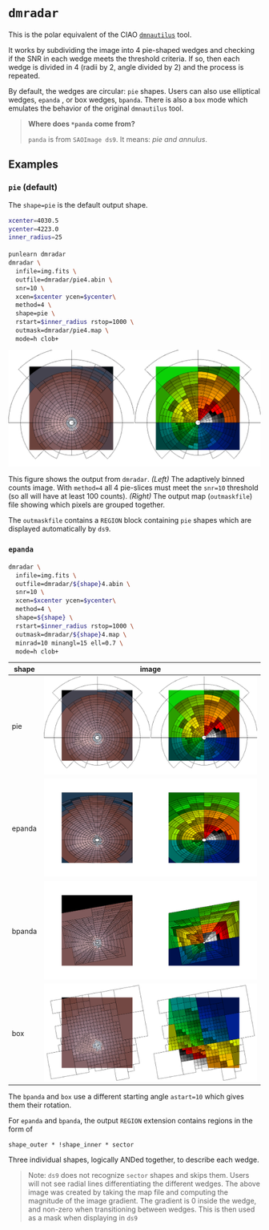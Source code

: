 # `dmradar`

This is the polar equivalent of the CIAO 
[`dmnautilus`](https://cxc.cfa.harvard.edu/ciao/ahelp/dmnautilus.html) 
tool.

It works by subdividing the image into 4 pie-shaped wedges and checking
if the SNR in each wedge meets the threshold criteria.  If so, then each wedge
is divided in 4 (radii by 2, angle divided by 2) and the process is repeated.

By default, the wedges are circular: `pie` shapes.  Users can also
use elliptical wedges, `epanda` , or box wedges, `bpanda`.  There is also
a `box` mode which emulates the behavior of the original `dmnautilus` tool.


> **Where does `*panda` come from?**
> 
> `panda` is from `SAOImage ds9`.  It means: _pie and annulus_.

## Examples

### `pie` (default)

The `shape=pie` is the default output shape.

```bash
xcenter=4030.5
ycenter=4223.0
inner_radius=25

punlearn dmradar
dmradar \
  infile=img.fits \
  outfile=dmradar/pie4.abin \
  snr=10 \
  xcen=$xcenter ycen=$ycenter\
  method=4 \
  shape=pie \
  rstart=$inner_radius rstop=1000 \
  outmask=dmradar/pie4.map \
  mode=h clob+
```

![dmradar output](doc/pie4.abin.png)

This figure shows the output from `dmradar`.  _(Left)_ The adaptively binned
counts image. With `method=4` all 4 pie-slices must meet the `snr=10` threshold
(so all will have at least 100 counts).  _(Right)_ The output map (`outmaskfile`) 
file showing which pixels are grouped together.

The `outmaskfile` contains a `REGION` block containing `pie` shapes which 
are displayed automatically by `ds9`.


### `epanda`


```bash
dmradar \
  infile=img.fits \
  outfile=dmradar/${shape}4.abin \
  snr=10 \
  xcen=$xcenter ycen=$ycenter\
  method=4 \
  shape=${shape} \
  rstart=$inner_radius rstop=1000 \
  outmask=dmradar/${shape}4.map \
  minrad=10 minangl=15 ell=0.7 \
  mode=h clob+
```


| shape     | image                                             |
|-----------|---------------------------------------------------|
| pie       | ![dmradar epanda output](doc/pie4.abin.png)       |
| epanda    | ![dmradar epanda output](doc/epanda4.abin.png)    |
| bpanda    | ![dmradar epanda output](doc/bpanda4.abin.png)    |
| box       | ![dmradar epanda output](doc/box4.abin.png)       |

The `bpanda` and `box` use a different starting angle `astart=10` which
gives them their rotation.


For `epanda` and `bpanda`, the output `REGION` extension contains regions in the form of

    shape_outer * !shape_inner * sector

Three individual shapes, logically ANDed together, to describe each
wedge.


> Note: `ds9` does not recognize `sector` shapes and skips them. Users
> will not see radial lines differentiating the different wedges.
> The above image was created by taking the map file and computing the
> magnitude of the image gradient.  The gradient is 0 inside the wedge, and 
> non-zero when transitioning between wedges. This is then used 
> as a mask when displaying in `ds9`


